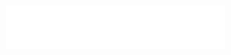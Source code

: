 <div align="center">
	<br>
	<a href="https://github.com/ca057/ca057/blame/master/header.svg">
		<img src="header.svg" width="100%" height="100">
	</a>
	<br>
</div>
